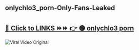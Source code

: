 
 ## onlychlo3_porn-Only-Fans-Leaked

# <h2><a href="https://clipsfans.com/onlychlo3_porn&ref=git">🔗 Click to LINKS ⏩⏩ 👉 🟢 onlychlo3 porn </a></h2>

<a href="https://clipsfans.com/onlychlo3_porn&ref=git" rel="nofollow" data-target="animated-image.originalLink"><img src="https://i.ibb.co.com/xMMVF88/686577567.gif" alt="Viral Video Original" style="max-width: 100%; display: inline-block;" data-target="animated-image.originalImage"></a>
